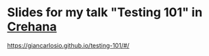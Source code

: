 # Slides for my talk "Testing 101" in [Crehana](https://crehana.com/cursos)

https://giancarlosio.github.io/testing-101/#/
